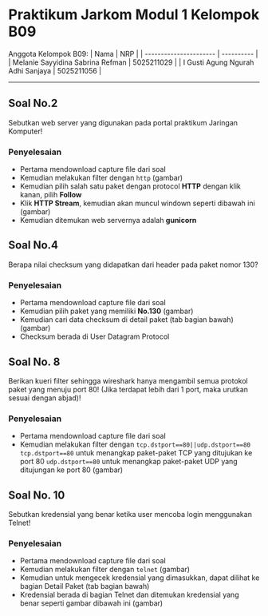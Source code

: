 # Praktikum Jarkom Modul 1 Kelompok B09

Anggota Kelompok B09:
| Nama | NRP |
| ---------------------- | ---------- |
| Melanie Sayyidina Sabrina Refman | 5025211029 |
| I Gusti Agung Ngurah Adhi Sanjaya | 5025211056 |

----

## Soal No.2
Sebutkan web server yang digunakan pada portal praktikum Jaringan Komputer!
### Penyelesaian
- Pertama mendownload capture file dari soal
- Kemudian melakukan filter dengan `http`
(gambar)
- Kemudian pilih salah satu paket dengan protocol **HTTP** dengan klik kanan, pilih **Follow**
- Klik **HTTP Stream**, kemudian akan muncul windown seperti dibawah ini
  (gambar)
- Kemudian ditemukan web servernya adalah **gunicorn**

## Soal No.4
Berapa nilai checksum yang didapatkan dari header pada paket nomor 130?
### Penyelesaian
- Pertama mendownload capture file dari soal
- Kemudian pilih paket yang memiliki **No.130**
(gambar)
- Kemudian cari data checksum di detail paket (tab bagian bawah)
(gambar)
- Checksum berada di User Datagram Protocol

## Soal No. 8
Berikan kueri filter sehingga wireshark hanya mengambil semua protokol paket yang menuju port 80! (Jika terdapat lebih dari 1 port, maka urutkan sesuai dengan abjad)!
### Penyelesaian
- Pertama mendownload capture file dari soal
- Kemudian melakukan filter dengan `tcp.dstport==80||udp.dstport==80`
  `tcp.dstport==80` untuk menangkap paket-paket TCP yang ditujukan ke port 80
  `udp.dstport==80` untuk menangkap paket-paket UDP yang ditujungan ke port 80 (gambar)
 
## Soal No. 10
Sebutkan kredensial yang benar ketika user mencoba login menggunakan Telnet!
### Penyelesaian
- Pertama mendownload capture file dari soal
- Kemudian melakukan filter dengan `telnet` (gambar)
- Kemudian untuk mengecek kredensial yang dimasukkan, dapat dilihat ke bagian Detail Paket (tab bagian bawah)
- Kredensial berada di bagian Telnet dan ditemukan kredensial yang benar seperti gambar dibawah ini (gambar)
